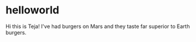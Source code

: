 # helloworld

Hi this is Teja! I've had burgers on Mars and they taste far superior to Earth burgers. 
